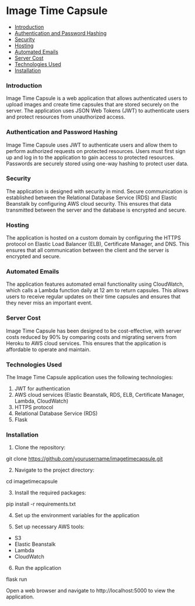# Image Time Capsule

- [Introduction](#introduction)
- [Authentication and Password Hashing](#authentication-and-password-hashing)
- [Security](#security)
- [Hosting](#hosting)
- [Automated Emails](#automated-emails)
- [Server Cost](#server-cost)
- [Technologies Used](#technologies-used)
- [Installation](#installation)


### Introduction
Image Time Capsule is a web application that allows authenticated users to upload images and create time capsules that are stored securely on the server. The application uses JSON Web Tokens (JWT) to authenticate users and protect resources from unauthorized access.

### Authentication and Password Hashing
Image Time Capsule uses JWT to authenticate users and allow them to perform authorized requests on protected resources. Users must first sign up and log in to the application to gain access to protected resources. Passwords are securely stored using one-way hashing to protect user data.

### Security
The application is designed with security in mind. Secure communication is established between the Relational Database Service (RDS) and Elastic Beanstalk by configuring AWS cloud security. This ensures that data transmitted between the server and the database is encrypted and secure.

### Hosting
The application is hosted on a custom domain by configuring the HTTPS protocol on Elastic Load Balancer (ELB), Certificate Manager, and DNS. This ensures that all communication between the client and the server is encrypted and secure.

### Automated Emails
The application features automated email functionality using CloudWatch, which calls a Lambda function daily at 12 am to return capsules. This allows users to receive regular updates on their time capsules and ensures that they never miss an important event.

### Server Cost
Image Time Capsule has been designed to be cost-effective, with server costs reduced by 90% by comparing costs and migrating servers from Heroku to AWS cloud services. This ensures that the application is affordable to operate and maintain.

### Technologies Used
The Image Time Capsule application uses the following technologies:

1. JWT for authentication
2. AWS cloud services (Elastic Beanstalk, RDS, ELB, Certificate Manager, Lambda, CloudWatch)
3. HTTPS protocol
4. Relational Database Service (RDS)
5. Flask


### Installation


1. Clone the repository:

git clone https://github.com/yourusername/imagetimecapsule.git

2. Navigate to the project directory:

cd imagetimecapsule

3. Install the required packages:

pip install -r requirements.txt

4. Set up the environment variables for the application


5. Set up necessary AWS tools:
- S3
- Elastic Beanstalk
- Lambda
- CloudWatch


6. Run the application

flask run

Open a web browser and navigate to http://localhost:5000 to view the application.


